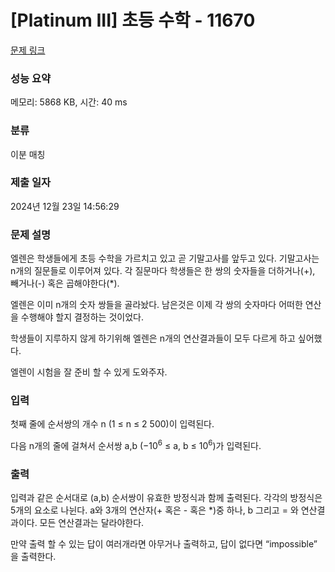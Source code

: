 # [Platinum III] 초등 수학 - 11670 

[문제 링크](https://www.acmicpc.net/problem/11670) 

### 성능 요약

메모리: 5868 KB, 시간: 40 ms

### 분류

이분 매칭

### 제출 일자

2024년 12월 23일 14:56:29

### 문제 설명

<p>엘렌은 학생들에게 초등 수학을 가르치고 있고 곧 기말고사를 앞두고 있다. 기말고사는 n개의 질문들로 이루어져 있다. 각 질문마다 학생들은 한 쌍의 숫자들을 더하거나(+), 빼거나(-) 혹은 곱해야한다(*).</p>

<p>엘렌은 이미 n개의 숫자 쌍들을 골라놨다. 남은것은 이제 각 쌍의 숫자마다 어떠한 연산을 수행해야 할지 결정하는 것이었다.</p>

<p>학생들이 지루하지 않게 하기위해 엘렌은 n개의 연산결과들이 모두 다르게 하고 싶어했다.</p>

<p>엘렌이 시험을 잘 준비 할 수 있게 도와주자.</p>

### 입력 

 <p>첫째 줄에 순서쌍의 개수 n (1 ≤ n ≤ 2 500)이 입력된다.</p>

<p>다음 n개의 줄에 걸쳐서 순서쌍 a,b (−10<sup>6</sup> ≤ a, b ≤ 10<sup>6</sup>)가 입력된다.</p>

### 출력 

 <p>입력과 같은 순서대로 (a,b) 순서쌍이 유효한 방정식과 함께 출력된다. 각각의 방정식은 5개의 요소로 나뉜다. a와 3개의 연산자(+ 혹은 - 혹은  *)중 하나, b 그리고 = 와 연산결과이다. 모든 연산결과는 달라야한다.</p>

<p>만약 출력 할 수 있는 답이 여러개라면 아무거나 출력하고, 답이 없다면 “impossible” 을 출력한다.</p>

